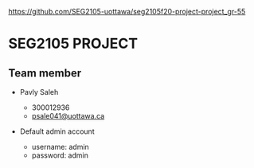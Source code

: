 https://github.com/SEG2105-uottawa/seg2105f20-project-project_gr-55

# SEG2105 PROJECT
## Team member

* Pavly Saleh 
  * 300012936
  * psale041@uottawa.ca

* Default admin account
  * username: admin
  * password: admin
